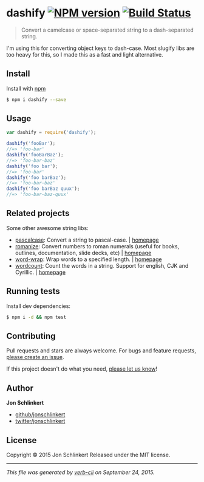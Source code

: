 # dashify [![NPM version](https://badge.fury.io/js/dashify.svg)](http://badge.fury.io/js/dashify)  [![Build Status](https://travis-ci.org/jonschlinkert/dashify.svg)](https://travis-ci.org/jonschlinkert/dashify)

> Convert a camelcase or space-separated string to a dash-separated string.

I'm using this for converting object keys to dash-case. Most slugify libs are too heavy for this, so I made this as a fast and light alternative.

## Install

Install with [npm](https://www.npmjs.com/)

```sh
$ npm i dashify --save
```

## Usage

```js
var dashify = require('dashify');

dashify('fooBar');
//=> 'foo-bar'
dashify('fooBarBaz');
//=> 'foo-bar-baz'
dashify('foo bar');
//=> 'foo-bar'
dashify('foo barBaz');
//=> 'foo-bar-baz'
dashify('foo barBaz quux');
//=> 'foo-bar-baz-quux'
```

## Related projects

Some other awesome string libs:

* [pascalcase](https://www.npmjs.com/package/pascalcase): Convert a string to pascal-case. | [homepage](https://github.com/jonschlinkert/pascalcase)
* [romanize](https://www.npmjs.com/package/romanize): Convert numbers to roman numerals (useful for books, outlines, documentation, slide decks, etc) | [homepage](https://github.com/jonschlinkert/romanize)
* [word-wrap](https://www.npmjs.com/package/word-wrap): Wrap words to a specified length. | [homepage](https://github.com/jonschlinkert/word-wrap)
* [wordcount](https://www.npmjs.com/package/wordcount): Count the words in a string. Support for english, CJK and Cyrillic. | [homepage](https://github.com/jonschlinkert/wordcount)

## Running tests

Install dev dependencies:

```sh
$ npm i -d && npm test
```

## Contributing

Pull requests and stars are always welcome. For bugs and feature requests, [please create an issue](https://github.com/jonschlinkert/dashify/issues/new).

If this project doesn't do what you need, [please let us know](https://github.com/jonschlinkert/dashify/issues)!

## Author

**Jon Schlinkert**

+ [github/jonschlinkert](https://github.com/jonschlinkert)
+ [twitter/jonschlinkert](http://twitter.com/jonschlinkert)

## License

Copyright © 2015 Jon Schlinkert
Released under the MIT license.

***

_This file was generated by [verb-cli](https://github.com/assemble/verb-cli) on September 24, 2015._